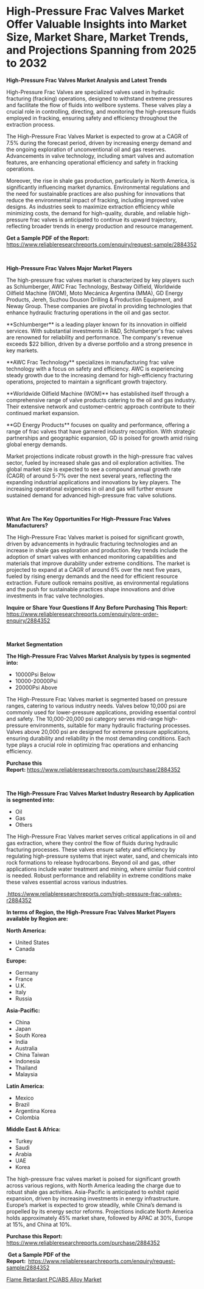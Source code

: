 <p><h1>High-Pressure Frac Valves Market Offer Valuable Insights into Market Size, Market Share, Market Trends, and Projections Spanning from 2025 to 2032</h1></p><p><strong>High-Pressure Frac Valves Market Analysis and Latest Trends</strong></p>
<p><p>High-Pressure Frac Valves are specialized valves used in hydraulic fracturing (fracking) operations, designed to withstand extreme pressures and facilitate the flow of fluids into wellbore systems. These valves play a crucial role in controlling, directing, and monitoring the high-pressure fluids employed in fracking, ensuring safety and efficiency throughout the extraction process. </p><p>The High-Pressure Frac Valves Market is expected to grow at a CAGR of 7.5% during the forecast period, driven by increasing energy demand and the ongoing exploration of unconventional oil and gas reserves. Advancements in valve technology, including smart valves and automation features, are enhancing operational efficiency and safety in fracking operations. </p><p>Moreover, the rise in shale gas production, particularly in North America, is significantly influencing market dynamics. Environmental regulations and the need for sustainable practices are also pushing for innovations that reduce the environmental impact of fracking, including improved valve designs. As industries seek to maximize extraction efficiency while minimizing costs, the demand for high-quality, durable, and reliable high-pressure frac valves is anticipated to continue its upward trajectory, reflecting broader trends in energy production and resource management.</p></p>
<p><strong>Get a Sample PDF of the Report:&nbsp;</strong> <a href="https://www.reliableresearchreports.com/enquiry/request-sample/2884352?utm_campaign=3183&utm_medium=2&utm_source=Github&utm_content=ia&utm_term=13032025&utm_id=high-pressure-frac-valves">https://www.reliableresearchreports.com/enquiry/request-sample/2884352</a></p>
<p>&nbsp;</p>
<p><strong>High-Pressure Frac Valves Major Market Players</strong></p>
<p><p>The high-pressure frac valves market is characterized by key players such as Schlumberger, AWC Frac Technology, Bestway Oilfield, Worldwide Oilfield Machine (WOM), Moto Mecánica Argentina (MMA), GD Energy Products, Jereh, Suzhou Douson Drilling & Production Equipment, and Neway Group. These companies are pivotal in providing technologies that enhance hydraulic fracturing operations in the oil and gas sector.</p><p>**Schlumberger** is a leading player known for its innovation in oilfield services. With substantial investments in R&D, Schlumberger's frac valves are renowned for reliability and performance. The company's revenue exceeds $22 billion, driven by a diverse portfolio and a strong presence in key markets.</p><p>**AWC Frac Technology** specializes in manufacturing frac valve technology with a focus on safety and efficiency. AWC is experiencing steady growth due to the increasing demand for high-efficiency fracturing operations, projected to maintain a significant growth trajectory.</p><p>**Worldwide Oilfield Machine (WOM)** has established itself through a comprehensive range of valve products catering to the oil and gas industry. Their extensive network and customer-centric approach contribute to their continued market expansion.</p><p>**GD Energy Products** focuses on quality and performance, offering a range of frac valves that have garnered industry recognition. With strategic partnerships and geographic expansion, GD is poised for growth amid rising global energy demands.</p><p>Market projections indicate robust growth in the high-pressure frac valves sector, fueled by increased shale gas and oil exploration activities. The global market size is expected to see a compound annual growth rate (CAGR) of around 5-7% over the next several years, reflecting the expanding industrial applications and innovations by key players. The increasing operational exigencies in oil and gas will further ensure sustained demand for advanced high-pressure frac valve solutions.</p></p>
<p>&nbsp;</p>
<p><strong>What Are The Key Opportunities For High-Pressure Frac Valves Manufacturers?</strong></p>
<p><p>The High-Pressure Frac Valves market is poised for significant growth, driven by advancements in hydraulic fracturing technologies and an increase in shale gas exploration and production. Key trends include the adoption of smart valves with enhanced monitoring capabilities and materials that improve durability under extreme conditions. The market is projected to expand at a CAGR of around 6% over the next five years, fueled by rising energy demands and the need for efficient resource extraction. Future outlook remains positive, as environmental regulations and the push for sustainable practices shape innovations and drive investments in frac valve technologies.</p></p>
<p><strong>Inquire or Share Your Questions If Any Before Purchasing This Report:</strong> <a href="https://www.reliableresearchreports.com/enquiry/pre-order-enquiry/2884352?utm_campaign=3183&utm_medium=2&utm_source=Github&utm_content=ia&utm_term=13032025&utm_id=high-pressure-frac-valves">https://www.reliableresearchreports.com/enquiry/pre-order-enquiry/2884352</a></p>
<p>&nbsp;</p>
<p><strong>Market Segmentation</strong></p>
<p><strong>The High-Pressure Frac Valves Market Analysis by types is segmented into:</strong></p>
<p><ul><li>10000Psi Below</li><li>10000-20000Psi</li><li>20000Psi Above</li></ul></p>
<p><p>The High-Pressure Frac Valves market is segmented based on pressure ranges, catering to various industry needs. Valves below 10,000 psi are commonly used for lower-pressure applications, providing essential control and safety. The 10,000-20,000 psi category serves mid-range high-pressure environments, suitable for many hydraulic fracturing processes. Valves above 20,000 psi are designed for extreme pressure applications, ensuring durability and reliability in the most demanding conditions. Each type plays a crucial role in optimizing frac operations and enhancing efficiency.</p></p>
<p><strong>Purchase this Report:&nbsp;</strong><a href="https://www.reliableresearchreports.com/purchase/2884352?utm_campaign=3183&utm_medium=2&utm_source=Github&utm_content=ia&utm_term=13032025&utm_id=high-pressure-frac-valves">https://www.reliableresearchreports.com/purchase/2884352</a></p>
<p>&nbsp;</p>
<p><strong>The High-Pressure Frac Valves Market Industry Research by Application is segmented into:</strong></p>
<p><ul><li>Oil</li><li>Gas</li><li>Others</li></ul></p>
<p><p>The High-Pressure Frac Valves market serves critical applications in oil and gas extraction, where they control the flow of fluids during hydraulic fracturing processes. These valves ensure safety and efficiency by regulating high-pressure systems that inject water, sand, and chemicals into rock formations to release hydrocarbons. Beyond oil and gas, other applications include water treatment and mining, where similar fluid control is needed. Robust performance and reliability in extreme conditions make these valves essential across various industries.</p></p>
<p><a href="https://www.reliableresearchreports.com/high-pressure-frac-valves-r2884352?utm_campaign=3183&utm_medium=2&utm_source=Github&utm_content=ia&utm_term=13032025&utm_id=high-pressure-frac-valves">&nbsp;https://www.reliableresearchreports.com/high-pressure-frac-valves-r2884352</a></p>
<p><strong>In terms of Region, the High-Pressure Frac Valves Market Players available by Region are:</strong></p>
<p>
    <p> <strong> North America: </strong>
        <ul>
            <li>United States</li>
            <li>Canada</li>
        </ul>
        </p> 
    <p> <strong> Europe: </strong>
        <ul>
            <li>Germany</li>
            <li>France</li>
            <li>U.K.</li>
            <li>Italy</li>
            <li>Russia</li>
        </ul>
        </p> 
    <p> <strong> Asia-Pacific: </strong>
        <ul>
            <li>China</li>
            <li>Japan</li>
            <li>South Korea</li>
            <li>India</li>
            <li>Australia</li>
            <li>China Taiwan</li>
            <li>Indonesia</li>
            <li>Thailand</li>
            <li>Malaysia</li>
        </ul>
        </p> 
    <p> <strong> Latin America: </strong>
        <ul>
            <li>Mexico</li>
            <li>Brazil</li>
            <li>Argentina Korea</li>
            <li>Colombia</li>
        </ul>
        </p> 
    <p> <strong> Middle East & Africa: </strong>
        <ul>
            <li>Turkey</li>
            <li>Saudi</li>
            <li>Arabia</li>
            <li>UAE</li>
            <li>Korea</li>
        </ul>
    </p>
    </p>
<p><p>The high-pressure frac valves market is poised for significant growth across various regions, with North America leading the charge due to robust shale gas activities. Asia-Pacific is anticipated to exhibit rapid expansion, driven by increasing investments in energy infrastructure. Europe’s market is expected to grow steadily, while China’s demand is propelled by its energy sector reforms. Projections indicate North America holds approximately 45% market share, followed by APAC at 30%, Europe at 15%, and China at 10%.</p></p>
<p><strong>Purchase this Report: </strong><a href="https://www.reliableresearchreports.com/purchase/2884352?utm_campaign=3183&utm_medium=2&utm_source=Github&utm_content=ia&utm_term=13032025&utm_id=high-pressure-frac-valves">https://www.reliableresearchreports.com/purchase/2884352</a></p>
<p>&nbsp;<strong>Get a Sample PDF of the Report:&nbsp;&nbsp;</strong><a href="https://www.reliableresearchreports.com/enquiry/request-sample/2884352?utm_campaign=3183&utm_medium=2&utm_source=Github&utm_content=ia&utm_term=13032025&utm_id=high-pressure-frac-valves">https://www.reliableresearchreports.com/enquiry/request-sample/2884352</a></p>
<p><strong></strong></p>
<p><p><a href="https://github.com/miottaredlin79/Market-Research-Report-List-1/blob/main/flame-retardant-pcabs-alloy-market.md?utm_campaign=3183&utm_medium=2&utm_source=Github&utm_content=ia&utm_term=13032025&utm_id=high-pressure-frac-valves">Flame Retardant PC/ABS Alloy Market</a></p></p>